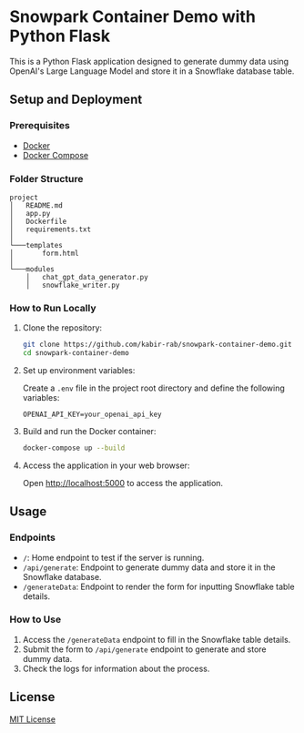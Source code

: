 # Snowpark Container Demo with Python Flask

This is a Python Flask application designed to generate dummy data using OpenAI's Large Language Model and store it in a Snowflake database table.

## Setup and Deployment

### Prerequisites

- [Docker](https://docs.docker.com/get-docker/)
- [Docker Compose](https://docs.docker.com/compose/install/)

### Folder Structure

```
project
│   README.md
│   app.py
│   Dockerfile
│   requirements.txt
│
└───templates
│       form.html
│
└───modules
    │   chat_gpt_data_generator.py
    │   snowflake_writer.py
```

### How to Run Locally

1. Clone the repository:

   ```bash
   git clone https://github.com/kabir-rab/snowpark-container-demo.git
   cd snowpark-container-demo
   ```

2. Set up environment variables:

   Create a `.env` file in the project root directory and define the following variables:

   ```plaintext
   OPENAI_API_KEY=your_openai_api_key
   ```

3. Build and run the Docker container:

   ```bash
   docker-compose up --build
   ```

4. Access the application in your web browser:

   Open [http://localhost:5000](http://localhost:5000) to access the application.

## Usage

### Endpoints

- `/`: Home endpoint to test if the server is running.
- `/api/generate`: Endpoint to generate dummy data and store it in the Snowflake database.
- `/generateData`: Endpoint to render the form for inputting Snowflake table details.

### How to Use

1. Access the `/generateData` endpoint to fill in the Snowflake table details.
2. Submit the form to `/api/generate` endpoint to generate and store dummy data.
3. Check the logs for information about the process.

## License

[MIT License](LICENSE)

